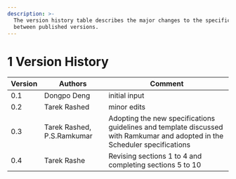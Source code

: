 ```yaml
---
description: >-
  The version history table describes the major changes to the specifications
  between published versions.
---
```


# 1 Version History

| Version | Authors                    | Comment                                                                                                                     |
| ------- | -------------------------- | --------------------------------------------------------------------------------------------------------------------------- |
| 0.1     | Dongpo Deng                | initial input                                                                                                               |
| 0.2     | Tarek Rashed               | minor edits                                                                                                                 |
| 0.3     | Tarek Rashed, P.S.Ramkumar | Adopting the new specifications guidelines and template discussed with Ramkumar and adopted in the Scheduler specifications |
| 0.4     | Tarek Rashe                | Revising sections 1 to 4 and completing sections 5 to 10                                                                    |
